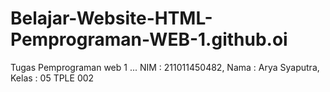 # Belajar-Website-HTML-Pemprograman-WEB-1.github.oi
Tugas Pemprograman web 1 ... NIM : 211011450482, Nama : Arya Syaputra, Kelas : 05 TPLE 002
